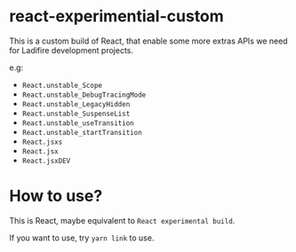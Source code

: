 # react-experimential-custom

This is a custom build of React, that enable some more extras APIs we need for Ladifire development projects.

e.g:
* ```React.unstable_Scope```
* ```React.unstable_DebugTracingMode```
* ```React.unstable_LegacyHidden```
* ```React.unstable_SuspenseList```
* ```React.unstable_useTransition```
* ```React.unstable_startTransition```
* ```React.jsxs```
* ```React.jsx```
* ```React.jsxDEV```

# How to use?

This is React, maybe equivalent to ```React experimental build```.

If you want to use, try ```yarn link``` to use.


